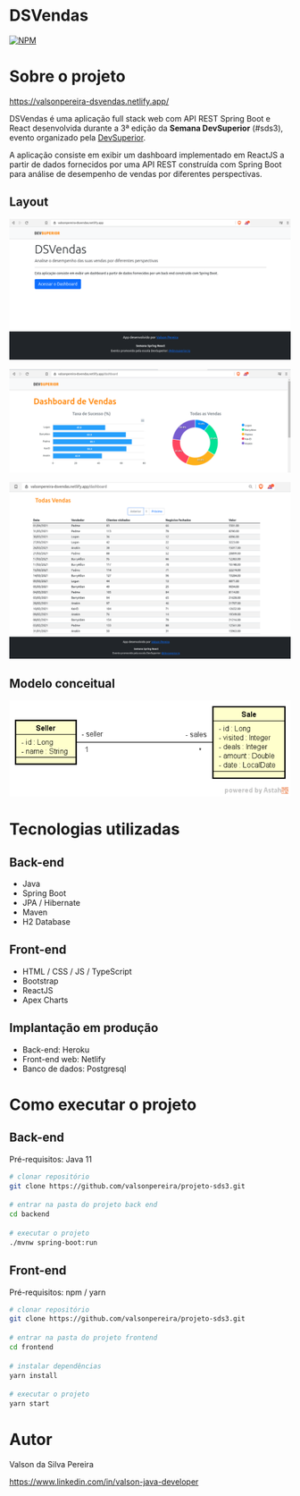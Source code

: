 # DSVendas 
[![NPM](https://img.shields.io/npm/l/react)](https://github.com/valsonpereira/projeto-sds3/blob/master/LICENSE) 

# Sobre o projeto

https://valsonpereira-dsvendas.netlify.app/

DSVendas é uma aplicação full stack web com API REST Spring Boot e React desenvolvida durante a 3ª edição da **Semana DevSuperior** (#sds3), evento organizado pela [DevSuperior](https://devsuperior.com "Site da DevSuperior").

A aplicação consiste em exibir um dashboard implementado em ReactJS a partir de dados fornecidos por uma API REST construída com Spring Boot para análise de desempenho de vendas por diferentes perspectivas. 

## Layout
![Web 1](https://raw.githubusercontent.com/valsonpereira/my-assets/main/sds3/home.png)

![Web 2](https://raw.githubusercontent.com/valsonpereira/my-assets/main/sds3/dashboard.png)

![Web 3](https://raw.githubusercontent.com/valsonpereira/my-assets/main/sds3/tabela.png)

## Modelo conceitual
![Modelo Conceitual](https://raw.githubusercontent.com/valsonpereira/my-assets/main/sds3/sds3-mc.png)

# Tecnologias utilizadas
## Back-end
- Java
- Spring Boot
- JPA / Hibernate
- Maven
- H2 Database
## Front-end
- HTML / CSS / JS / TypeScript
- Bootstrap
- ReactJS
- Apex Charts
## Implantação em produção
- Back-end: Heroku
- Front-end web: Netlify
- Banco de dados: Postgresql

# Como executar o projeto

## Back-end
Pré-requisitos: Java 11

```bash
# clonar repositório
git clone https://github.com/valsonpereira/projeto-sds3.git

# entrar na pasta do projeto back end
cd backend

# executar o projeto
./mvnw spring-boot:run
```

## Front-end 
Pré-requisitos: npm / yarn

```bash
# clonar repositório
git clone https://github.com/valsonpereira/projeto-sds3.git

# entrar na pasta do projeto frontend
cd frontend

# instalar dependências
yarn install

# executar o projeto
yarn start
```

# Autor

Valson da Silva Pereira

https://www.linkedin.com/in/valson-java-developer
